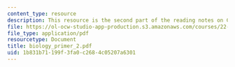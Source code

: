```yaml
---
content_type: resource
description: This resource is the second part of the reading notes on Cell Biology.
file: https://ol-ocw-studio-app-production.s3.amazonaws.com/courses/22-55j-principles-of-radiation-interactions-fall-2004/1b831b71199f3fa0c2684c05207a6301_biology_primer_2.pdf
file_type: application/pdf
resourcetype: Document
title: biology_primer_2.pdf
uid: 1b831b71-199f-3fa0-c268-4c05207a6301
---
```

